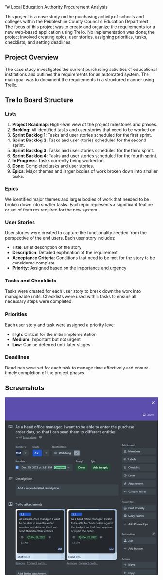 "# Local Education Authority Procurement Analysis

This project is a case study on the purchasing activity of schools and colleges within the Pebbleshire County Council’s Education Department. The focus of this project was to create and organize the requirements for a new web-based application using Trello. No implementation was done; the project involved creating epics, user stories, assigning priorities, tasks, checklists, and setting deadlines.

## Project Overview

The case study investigates the current purchasing activities of educational institutions and outlines the requirements for an automated system. The main goal was to document the requirements in a structured manner using Trello.

## Trello Board Structure

### Lists

1. **Project Roadmap**: High-level view of the project milestones and phases.
2. **Backlog**: All identified tasks and user stories that need to be worked on.
3. **Sprint Backlog 1**: Tasks and user stories scheduled for the first sprint.
4. **Sprint Backlog 2**: Tasks and user stories scheduled for the second sprint.
5. **Sprint Backlog 3**: Tasks and user stories scheduled for the third sprint.
6. **Sprint Backlog 4**: Tasks and user stories scheduled for the fourth sprint.
7. **In Progress**: Tasks currently being worked on.
8. **Done**: Completed tasks and user stories.
9. **Epics**: Major themes and larger bodies of work broken down into smaller tasks.

### Epics

We identified major themes and larger bodies of work that needed to be broken down into smaller tasks. Each epic represents a significant feature or set of features required for the new system.

### User Stories

User stories were created to capture the functionality needed from the perspective of the end users. Each user story includes:
- **Title**: Brief description of the story
- **Description**: Detailed explanation of the requirement
- **Acceptance Criteria**: Conditions that need to be met for the story to be considered complete
- **Priority**: Assigned based on the importance and urgency

### Tasks and Checklists

Tasks were created for each user story to break down the work into manageable units. Checklists were used within tasks to ensure all necessary steps were completed.

### Priorities

Each user story and task were assigned a priority level:
- **High**: Critical for the initial implementation
- **Medium**: Important but not urgent
- **Low**: Can be deferred until later stages

### Deadlines

Deadlines were set for each task to manage time effectively and ensure timely completion of the project phases.

## Screenshots

![Epics](https://github.com/Merve-1/LocalEducationAuthorityProcurementAnalysis/blob/main/epic.png?raw=true)
